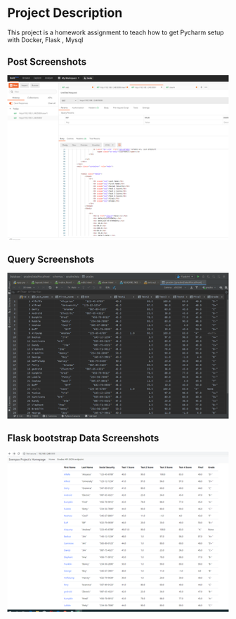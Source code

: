 # Project Description
This project is a homework assignment to teach how to get Pycharm setup with Docker, Flask , Mysql
## Post Screenshots
![postman](screenshots/postman.PNG)

## Query Screenshots
![sql](screenshots/query.PNG)

## Flask bootstrap Data Screenshots 
![bootstrap](screenshots/data1.PNG)
